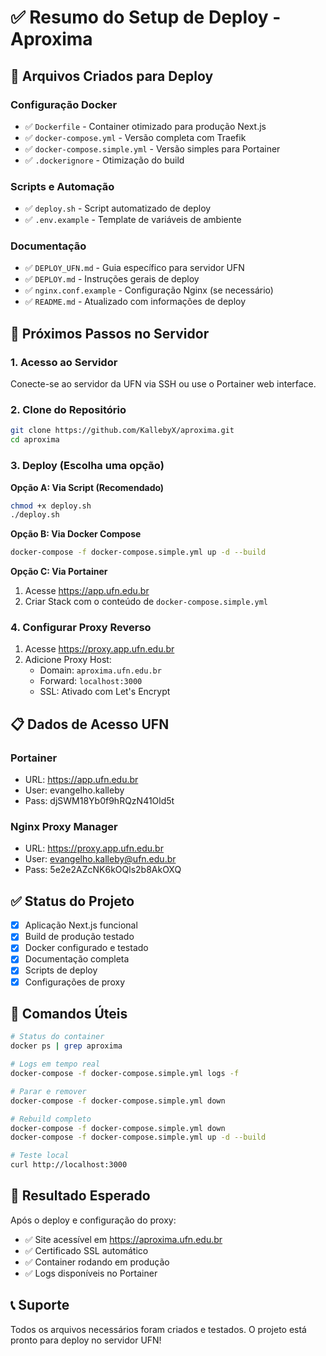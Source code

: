 # ✅ Resumo do Setup de Deploy - Aproxima

## 📁 Arquivos Criados para Deploy

### Configuração Docker
- ✅ `Dockerfile` - Container otimizado para produção Next.js
- ✅ `docker-compose.yml` - Versão completa com Traefik
- ✅ `docker-compose.simple.yml` - Versão simples para Portainer
- ✅ `.dockerignore` - Otimização do build

### Scripts e Automação
- ✅ `deploy.sh` - Script automatizado de deploy
- ✅ `.env.example` - Template de variáveis de ambiente

### Documentação
- ✅ `DEPLOY_UFN.md` - Guia específico para servidor UFN
- ✅ `DEPLOY.md` - Instruções gerais de deploy
- ✅ `nginx.conf.example` - Configuração Nginx (se necessário)
- ✅ `README.md` - Atualizado com informações de deploy

## 🚀 Próximos Passos no Servidor

### 1. Acesso ao Servidor
Conecte-se ao servidor da UFN via SSH ou use o Portainer web interface.

### 2. Clone do Repositório
```bash
git clone https://github.com/KallebyX/aproxima.git
cd aproxima
```

### 3. Deploy (Escolha uma opção)

**Opção A: Via Script (Recomendado)**
```bash
chmod +x deploy.sh
./deploy.sh
```

**Opção B: Via Docker Compose**
```bash
docker-compose -f docker-compose.simple.yml up -d --build
```

**Opção C: Via Portainer**
1. Acesse https://app.ufn.edu.br
2. Criar Stack com o conteúdo de `docker-compose.simple.yml`

### 4. Configurar Proxy Reverso
1. Acesse https://proxy.app.ufn.edu.br
2. Adicione Proxy Host:
   - Domain: `aproxima.ufn.edu.br`
   - Forward: `localhost:3000`
   - SSL: Ativado com Let's Encrypt

## 📋 Dados de Acesso UFN

### Portainer
- URL: https://app.ufn.edu.br
- User: evangelho.kalleby
- Pass: djSWM18Yb0f9hRQzN41Old5t

### Nginx Proxy Manager
- URL: https://proxy.app.ufn.edu.br
- User: evangelho.kalleby@ufn.edu.br
- Pass: 5e2e2AZcNK6kOQls2b8AkOXQ

## ✅ Status do Projeto

- [x] Aplicação Next.js funcional
- [x] Build de produção testado
- [x] Docker configurado e testado
- [x] Documentação completa
- [x] Scripts de deploy
- [x] Configurações de proxy

## 🔧 Comandos Úteis

```bash
# Status do container
docker ps | grep aproxima

# Logs em tempo real
docker-compose -f docker-compose.simple.yml logs -f

# Parar e remover
docker-compose -f docker-compose.simple.yml down

# Rebuild completo
docker-compose -f docker-compose.simple.yml down
docker-compose -f docker-compose.simple.yml up -d --build

# Teste local
curl http://localhost:3000
```

## 🎯 Resultado Esperado

Após o deploy e configuração do proxy:
- ✅ Site acessível em https://aproxima.ufn.edu.br
- ✅ Certificado SSL automático
- ✅ Container rodando em produção
- ✅ Logs disponíveis no Portainer

## 📞 Suporte

Todos os arquivos necessários foram criados e testados. 
O projeto está pronto para deploy no servidor UFN!